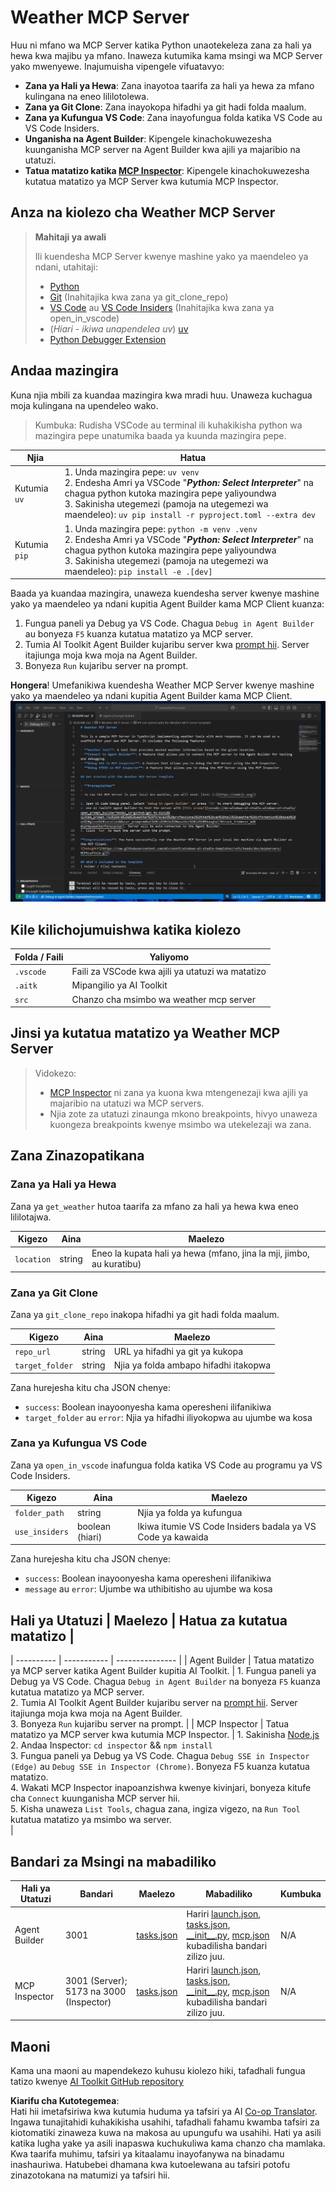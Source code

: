 <!--
CO_OP_TRANSLATOR_METADATA:
{
  "original_hash": "a3f252a62f059360855de5331a575898",
  "translation_date": "2025-07-14T09:01:51+00:00",
  "source_file": "10-StreamliningAIWorkflowsBuildingAnMCPServerWithAIToolkit/lab4/code/github_mcp_server/README.md",
  "language_code": "sw"
}
-->
# Weather MCP Server

Huu ni mfano wa MCP Server katika Python unaotekeleza zana za hali ya hewa kwa majibu ya mfano. Inaweza kutumika kama msingi wa MCP Server yako mwenyewe. Inajumuisha vipengele vifuatavyo:

- **Zana ya Hali ya Hewa**: Zana inayotoa taarifa za hali ya hewa za mfano kulingana na eneo lililotolewa.
- **Zana ya Git Clone**: Zana inayokopa hifadhi ya git hadi folda maalum.
- **Zana ya Kufungua VS Code**: Zana inayofungua folda katika VS Code au VS Code Insiders.
- **Unganisha na Agent Builder**: Kipengele kinachokuwezesha kuunganisha MCP server na Agent Builder kwa ajili ya majaribio na utatuzi.
- **Tatua matatizo katika [MCP Inspector](https://github.com/modelcontextprotocol/inspector)**: Kipengele kinachokuwezesha kutatua matatizo ya MCP Server kwa kutumia MCP Inspector.

## Anza na kiolezo cha Weather MCP Server

> **Mahitaji ya awali**
>
> Ili kuendesha MCP Server kwenye mashine yako ya maendeleo ya ndani, utahitaji:
>
> - [Python](https://www.python.org/)
> - [Git](https://git-scm.com/) (Inahitajika kwa zana ya git_clone_repo)
> - [VS Code](https://code.visualstudio.com/) au [VS Code Insiders](https://code.visualstudio.com/insiders/) (Inahitajika kwa zana ya open_in_vscode)
> - (*Hiari - ikiwa unapendelea uv*) [uv](https://github.com/astral-sh/uv)
> - [Python Debugger Extension](https://marketplace.visualstudio.com/items?itemName=ms-python.debugpy)

## Andaa mazingira

Kuna njia mbili za kuandaa mazingira kwa mradi huu. Unaweza kuchagua moja kulingana na upendeleo wako.

> Kumbuka: Rudisha VSCode au terminal ili kuhakikisha python wa mazingira pepe unatumika baada ya kuunda mazingira pepe.

| Njia | Hatua |
| -------- | ----- |
| Kutumia `uv` | 1. Unda mazingira pepe: `uv venv` <br>2. Endesha Amri ya VSCode "***Python: Select Interpreter***" na chagua python kutoka mazingira pepe yaliyoundwa <br>3. Sakinisha utegemezi (pamoja na utegemezi wa maendeleo): `uv pip install -r pyproject.toml --extra dev` |
| Kutumia `pip` | 1. Unda mazingira pepe: `python -m venv .venv` <br>2. Endesha Amri ya VSCode "***Python: Select Interpreter***" na chagua python kutoka mazingira pepe yaliyoundwa<br>3. Sakinisha utegemezi (pamoja na utegemezi wa maendeleo): `pip install -e .[dev]` |

Baada ya kuandaa mazingira, unaweza kuendesha server kwenye mashine yako ya maendeleo ya ndani kupitia Agent Builder kama MCP Client kuanza:
1. Fungua paneli ya Debug ya VS Code. Chagua `Debug in Agent Builder` au bonyeza `F5` kuanza kutatua matatizo ya MCP server.
2. Tumia AI Toolkit Agent Builder kujaribu server kwa [prompt hii](../../../../../../../../../../open_prompt_builder). Server itajiunga moja kwa moja na Agent Builder.
3. Bonyeza `Run` kujaribu server na prompt.

**Hongera**! Umefanikiwa kuendesha Weather MCP Server kwenye mashine yako ya maendeleo ya ndani kupitia Agent Builder kama MCP Client.
![DebugMCP](https://raw.githubusercontent.com/microsoft/windows-ai-studio-templates/refs/heads/dev/mcpServers/mcp_debug.gif)

## Kile kilichojumuishwa katika kiolezo

| Folda / Faili | Yaliyomo                                     |
| ------------ | -------------------------------------------- |
| `.vscode`    | Faili za VSCode kwa ajili ya utatuzi wa matatizo                   |
| `.aitk`      | Mipangilio ya AI Toolkit                |
| `src`        | Chanzo cha msimbo wa weather mcp server   |

## Jinsi ya kutatua matatizo ya Weather MCP Server

> Vidokezo:
> - [MCP Inspector](https://github.com/modelcontextprotocol/inspector) ni zana ya kuona kwa mtengenezaji kwa ajili ya majaribio na utatuzi wa MCP servers.
> - Njia zote za utatuzi zinaunga mkono breakpoints, hivyo unaweza kuongeza breakpoints kwenye msimbo wa utekelezaji wa zana.

## Zana Zinazopatikana

### Zana ya Hali ya Hewa
Zana ya `get_weather` hutoa taarifa za mfano za hali ya hewa kwa eneo lililotajwa.

| Kigezo | Aina | Maelezo |
| --------- | ---- | ----------- |
| `location` | string | Eneo la kupata hali ya hewa (mfano, jina la mji, jimbo, au kuratibu) |

### Zana ya Git Clone
Zana ya `git_clone_repo` inakopa hifadhi ya git hadi folda maalum.

| Kigezo | Aina | Maelezo |
| --------- | ---- | ----------- |
| `repo_url` | string | URL ya hifadhi ya git ya kukopa |
| `target_folder` | string | Njia ya folda ambapo hifadhi itakopwa |

Zana hurejesha kitu cha JSON chenye:
- `success`: Boolean inayoonyesha kama operesheni ilifanikiwa
- `target_folder` au `error`: Njia ya hifadhi iliyokopwa au ujumbe wa kosa

### Zana ya Kufungua VS Code
Zana ya `open_in_vscode` inafungua folda katika VS Code au programu ya VS Code Insiders.

| Kigezo | Aina | Maelezo |
| --------- | ---- | ----------- |
| `folder_path` | string | Njia ya folda ya kufungua |
| `use_insiders` | boolean (hiari) | Ikiwa itumie VS Code Insiders badala ya VS Code ya kawaida |

Zana hurejesha kitu cha JSON chenye:
- `success`: Boolean inayoonyesha kama operesheni ilifanikiwa
- `message` au `error`: Ujumbe wa uthibitisho au ujumbe wa kosa

## Hali ya Utatuzi | Maelezo | Hatua za kutatua matatizo |
| ---------- | ----------- | --------------- |
| Agent Builder | Tatua matatizo ya MCP server katika Agent Builder kupitia AI Toolkit. | 1. Fungua paneli ya Debug ya VS Code. Chagua `Debug in Agent Builder` na bonyeza `F5` kuanza kutatua matatizo ya MCP server.<br>2. Tumia AI Toolkit Agent Builder kujaribu server na [prompt hii](../../../../../../../../../../open_prompt_builder). Server itajiunga moja kwa moja na Agent Builder.<br>3. Bonyeza `Run` kujaribu server na prompt. |
| MCP Inspector | Tatua matatizo ya MCP server kwa kutumia MCP Inspector. | 1. Sakinisha [Node.js](https://nodejs.org/)<br> 2. Andaa Inspector: `cd inspector` && `npm install` <br> 3. Fungua paneli ya Debug ya VS Code. Chagua `Debug SSE in Inspector (Edge)` au `Debug SSE in Inspector (Chrome)`. Bonyeza F5 kuanza kutatua matatizo.<br> 4. Wakati MCP Inspector inapoanzishwa kwenye kivinjari, bonyeza kitufe cha `Connect` kuunganisha MCP server hii.<br> 5. Kisha unaweza `List Tools`, chagua zana, ingiza vigezo, na `Run Tool` kutatua matatizo ya msimbo wa server.<br> |

## Bandari za Msingi na mabadiliko

| Hali ya Utatuzi | Bandari | Maelezo | Mabadiliko | Kumbuka |
| ---------- | ----- | ------------ | -------------- |-------------- |
| Agent Builder | 3001 | [tasks.json](../../../../../../10-StreamliningAIWorkflowsBuildingAnMCPServerWithAIToolkit/lab4/code/github_mcp_server/.vscode/tasks.json) | Hariri [launch.json](../../../../../../10-StreamliningAIWorkflowsBuildingAnMCPServerWithAIToolkit/lab4/code/github_mcp_server/.vscode/launch.json), [tasks.json](../../../../../../10-StreamliningAIWorkflowsBuildingAnMCPServerWithAIToolkit/lab4/code/github_mcp_server/.vscode/tasks.json), [\_\_init\_\_.py](../../../../../../10-StreamliningAIWorkflowsBuildingAnMCPServerWithAIToolkit/lab4/code/github_mcp_server/src/__init__.py), [mcp.json](../../../../../../10-StreamliningAIWorkflowsBuildingAnMCPServerWithAIToolkit/lab4/code/github_mcp_server/.aitk/mcp.json) kubadilisha bandari zilizo juu. | N/A |
| MCP Inspector | 3001 (Server); 5173 na 3000 (Inspector) | [tasks.json](../../../../../../10-StreamliningAIWorkflowsBuildingAnMCPServerWithAIToolkit/lab4/code/github_mcp_server/.vscode/tasks.json) | Hariri [launch.json](../../../../../../10-StreamliningAIWorkflowsBuildingAnMCPServerWithAIToolkit/lab4/code/github_mcp_server/.vscode/launch.json), [tasks.json](../../../../../../10-StreamliningAIWorkflowsBuildingAnMCPServerWithAIToolkit/lab4/code/github_mcp_server/.vscode/tasks.json), [\_\_init\_\_.py](../../../../../../10-StreamliningAIWorkflowsBuildingAnMCPServerWithAIToolkit/lab4/code/github_mcp_server/src/__init__.py), [mcp.json](../../../../../../10-StreamliningAIWorkflowsBuildingAnMCPServerWithAIToolkit/lab4/code/github_mcp_server/.aitk/mcp.json) kubadilisha bandari zilizo juu.| N/A |

## Maoni

Kama una maoni au mapendekezo kuhusu kiolezo hiki, tafadhali fungua tatizo kwenye [AI Toolkit GitHub repository](https://github.com/microsoft/vscode-ai-toolkit/issues)

**Kiarifu cha Kutotegemea**:  
Hati hii imetafsiriwa kwa kutumia huduma ya tafsiri ya AI [Co-op Translator](https://github.com/Azure/co-op-translator). Ingawa tunajitahidi kuhakikisha usahihi, tafadhali fahamu kwamba tafsiri za kiotomatiki zinaweza kuwa na makosa au upungufu wa usahihi. Hati ya asili katika lugha yake ya asili inapaswa kuchukuliwa kama chanzo cha mamlaka. Kwa taarifa muhimu, tafsiri ya kitaalamu inayofanywa na binadamu inashauriwa. Hatubebei dhamana kwa kutoelewana au tafsiri potofu zinazotokana na matumizi ya tafsiri hii.
